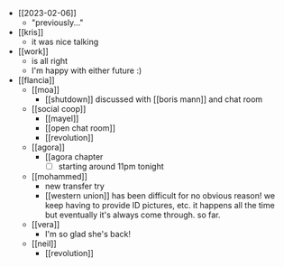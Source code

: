 - [[2023-02-06]]
  - "previously..."
- [[kris]]
  - it was nice talking
- [[work]]
  - is all right
  - I'm happy with either future :)
- [[flancia]]
  - [[moa]]
    - [[shutdown]] discussed with [[boris mann]] and chat room
  - [[social coop]]
    - [[mayel]]
    - [[open chat room]]
    - [[revolution]]
  - [[agora]]
    - [[agora chapter
      - [ ] starting around 11pm tonight
  - [[mohammed]]
    - new transfer try
    - [[western union]] has been difficult for no obvious reason! we keep having to provide ID pictures, etc. it happens all the time but eventually it's always come through. so far.
  - [[vera]]
    - I'm so glad she's back!
  - [[neil]]
    - [[revolution]]
